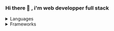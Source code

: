 ### Hi there 👋 , i'm web developper full stack

<details>
<summary>Languages</summary>

| HTML |
| CSS |
| Javascript |
| TWIG |
| TypeScipt |
| PHP |
| SQL |

</details>

<details>
<summary>Frameworks</summary>

| Bootstrap |
| Tailwaind |
| Jquery |
| REACT |
| NEXTJS |
| Symfony |
| PHPmyAdmin |

</details>

<!--
**GNT-N/GNT-N** is a ✨ _special_ ✨ repository because its `README.md` (this file) appears on your GitHub profile.

Here are some ideas to get you started:

- 🔭 I’m currently working on ...
- 🌱 I’m currently learning ...
- 👯 I’m looking to collaborate on ...
- 🤔 I’m looking for help with ...
- 💬 Ask me about ...
- 📫 How to reach me: ...
- 😄 Pronouns: ...
- ⚡ Fun fact: ...
-->
